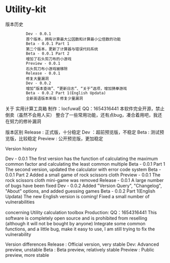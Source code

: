 # Utility-kit
版本历史

			 Dev - 0.0.1
			 首个版本，拥有计算最大公因数和计算最小公倍数的功能
			 Beta - 0.0.1 Part 1
			 第二个版本，更新了计算器与错误代码系统
			 Beta - 0.0.1 Part 2
			 增加了石头剪刀布的小游戏
			 Preview - 0.0.1
			 石头剪刀布小游戏被移除
			 Release - 0.0.1
			 修复大量漏洞
			 Dev - 0.0.2
			 增加“版本查询”、“更新日志”、“关于”选项，增加猜拳游戏
			 Beta - 0.0.2 Part 1(English Updata)
			 全新英语版本来临！修复少量漏洞

关于
		    实用计算工具箱
		    制作：IocfuwaE QQ：1654316441
		    本软件完全开源，禁止倒卖（虽然不会用人买） 
		    整合了一些常用功能，还有点bug，凑合着用吧，我还在努力的修补漏洞

版本区别
		   Release : 正式版，十分稳定
		   Dev ：超前预览版，不稳定
		   Beta : 测试预览版，比较稳定
		   Preview : 公开预览版，更加稳定
       
       
 Version history

Dev - 0.0.1
			 The first version has the function of calculating the maximum common factor and calculating the least common multiple
			 Beta - 0.0.1 Part 1
			 The second version, updated the calculator with error code system
			 Beta - 0.0.1 Part 2
			 Added a small game of rock scissors cloth
			 Preview - 0.0.1
			 The rock scissors cloth mini-game was removed
			 Release - 0.0.1
			 A large number of bugs have been fixed
			 Dev - 0.0.2
			 Added "Version Query", "Changelog", "About" options, and added guessing games
			 Beta - 0.0.2 Part 1(English Updata)
			 The new English version is coming! Fixed a small number of vulnerabilities

concerning
		    Utility calculation toolbox
		    Production: QQ：1654316441
		    This software is completely open source and is prohibited from reselling (although it will not be bought by anyone) 
		    Integrate some common functions, and a little bug, make it easy to use, I am still trying to fix the vulnerability

Version differences
		   Release : Official version, very stable
		   Dev: Advanced preview, unstable
		   Beta : Beta preview, relatively stable
		   Preview : Public preview, more stable
